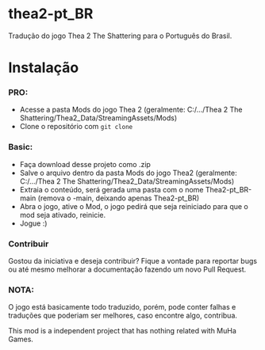 # thea2-pt_BR
Tradução do jogo Thea 2 The Shattering para o Português do Brasil.

# Instalação

### PRO:
 - Acesse a pasta Mods do jogo Thea 2 (geralmente: C:/.../Thea 2 The Shattering/Thea2_Data/StreamingAssets/Mods)
 - Clone o repositório com ```git clone```

### Basic:
 - Faça download desse projeto como .zip
 - Salve o arquivo dentro da pasta Mods do jogo Thea2 (geralmente: C:/.../Thea 2 The Shattering/Thea2_Data/StreamingAssets/Mods)
 - Extraia o conteúdo, será gerada uma pasta com o nome Thea2-pt_BR-main (remova o -main, deixando apenas Thea2-pt_BR)
 - Abra o jogo, ative o Mod, o jogo pedirá que seja reiniciado para que o mod seja ativado, reinicie.
 - Jogue :)

### Contribuir
Gostou da iniciativa e deseja contribuir? Fique a vontade para reportar bugs ou até mesmo melhorar a documentação fazendo um novo Pull Request.

### NOTA: 
O jogo está basicamente todo traduzido, porém, pode conter falhas e traduções que poderiam ser melhores, caso encontre algo, contribua.

This mod is a independent project that has nothing related with MuHa Games.
